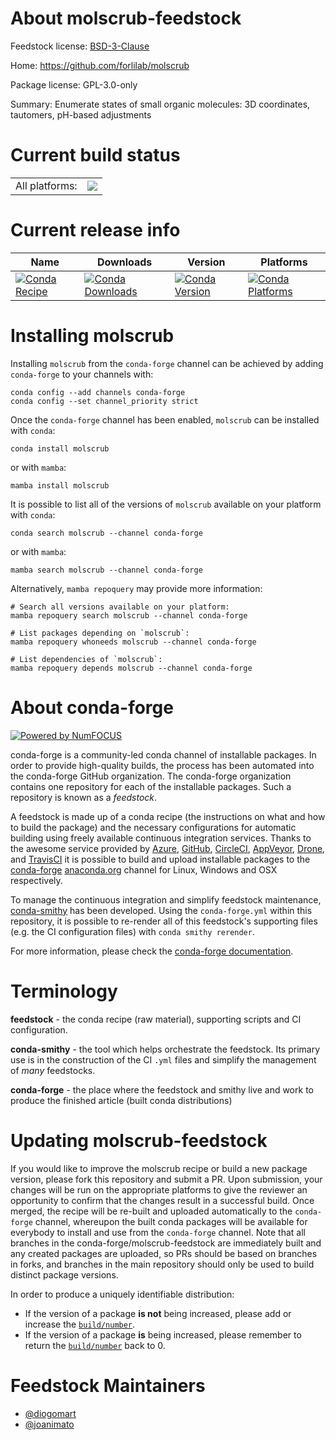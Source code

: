 About molscrub-feedstock
========================

Feedstock license: [BSD-3-Clause](https://github.com/conda-forge/molscrub-feedstock/blob/main/LICENSE.txt)

Home: https://github.com/forlilab/molscrub

Package license: GPL-3.0-only

Summary: Enumerate states of small organic molecules: 3D coordinates, tautomers, pH-based adjustments

Current build status
====================


<table><tr><td>All platforms:</td>
    <td>
      <a href="https://dev.azure.com/conda-forge/feedstock-builds/_build/latest?definitionId=24748&branchName=main">
        <img src="https://dev.azure.com/conda-forge/feedstock-builds/_apis/build/status/molscrub-feedstock?branchName=main">
      </a>
    </td>
  </tr>
</table>

Current release info
====================

| Name | Downloads | Version | Platforms |
| --- | --- | --- | --- |
| [![Conda Recipe](https://img.shields.io/badge/recipe-molscrub-green.svg)](https://anaconda.org/conda-forge/molscrub) | [![Conda Downloads](https://img.shields.io/conda/dn/conda-forge/molscrub.svg)](https://anaconda.org/conda-forge/molscrub) | [![Conda Version](https://img.shields.io/conda/vn/conda-forge/molscrub.svg)](https://anaconda.org/conda-forge/molscrub) | [![Conda Platforms](https://img.shields.io/conda/pn/conda-forge/molscrub.svg)](https://anaconda.org/conda-forge/molscrub) |

Installing molscrub
===================

Installing `molscrub` from the `conda-forge` channel can be achieved by adding `conda-forge` to your channels with:

```
conda config --add channels conda-forge
conda config --set channel_priority strict
```

Once the `conda-forge` channel has been enabled, `molscrub` can be installed with `conda`:

```
conda install molscrub
```

or with `mamba`:

```
mamba install molscrub
```

It is possible to list all of the versions of `molscrub` available on your platform with `conda`:

```
conda search molscrub --channel conda-forge
```

or with `mamba`:

```
mamba search molscrub --channel conda-forge
```

Alternatively, `mamba repoquery` may provide more information:

```
# Search all versions available on your platform:
mamba repoquery search molscrub --channel conda-forge

# List packages depending on `molscrub`:
mamba repoquery whoneeds molscrub --channel conda-forge

# List dependencies of `molscrub`:
mamba repoquery depends molscrub --channel conda-forge
```


About conda-forge
=================

[![Powered by
NumFOCUS](https://img.shields.io/badge/powered%20by-NumFOCUS-orange.svg?style=flat&colorA=E1523D&colorB=007D8A)](https://numfocus.org)

conda-forge is a community-led conda channel of installable packages.
In order to provide high-quality builds, the process has been automated into the
conda-forge GitHub organization. The conda-forge organization contains one repository
for each of the installable packages. Such a repository is known as a *feedstock*.

A feedstock is made up of a conda recipe (the instructions on what and how to build
the package) and the necessary configurations for automatic building using freely
available continuous integration services. Thanks to the awesome service provided by
[Azure](https://azure.microsoft.com/en-us/services/devops/), [GitHub](https://github.com/),
[CircleCI](https://circleci.com/), [AppVeyor](https://www.appveyor.com/),
[Drone](https://cloud.drone.io/welcome), and [TravisCI](https://travis-ci.com/)
it is possible to build and upload installable packages to the
[conda-forge](https://anaconda.org/conda-forge) [anaconda.org](https://anaconda.org/)
channel for Linux, Windows and OSX respectively.

To manage the continuous integration and simplify feedstock maintenance,
[conda-smithy](https://github.com/conda-forge/conda-smithy) has been developed.
Using the ``conda-forge.yml`` within this repository, it is possible to re-render all of
this feedstock's supporting files (e.g. the CI configuration files) with ``conda smithy rerender``.

For more information, please check the [conda-forge documentation](https://conda-forge.org/docs/).

Terminology
===========

**feedstock** - the conda recipe (raw material), supporting scripts and CI configuration.

**conda-smithy** - the tool which helps orchestrate the feedstock.
                   Its primary use is in the construction of the CI ``.yml`` files
                   and simplify the management of *many* feedstocks.

**conda-forge** - the place where the feedstock and smithy live and work to
                  produce the finished article (built conda distributions)


Updating molscrub-feedstock
===========================

If you would like to improve the molscrub recipe or build a new
package version, please fork this repository and submit a PR. Upon submission,
your changes will be run on the appropriate platforms to give the reviewer an
opportunity to confirm that the changes result in a successful build. Once
merged, the recipe will be re-built and uploaded automatically to the
`conda-forge` channel, whereupon the built conda packages will be available for
everybody to install and use from the `conda-forge` channel.
Note that all branches in the conda-forge/molscrub-feedstock are
immediately built and any created packages are uploaded, so PRs should be based
on branches in forks, and branches in the main repository should only be used to
build distinct package versions.

In order to produce a uniquely identifiable distribution:
 * If the version of a package **is not** being increased, please add or increase
   the [``build/number``](https://docs.conda.io/projects/conda-build/en/latest/resources/define-metadata.html#build-number-and-string).
 * If the version of a package **is** being increased, please remember to return
   the [``build/number``](https://docs.conda.io/projects/conda-build/en/latest/resources/define-metadata.html#build-number-and-string)
   back to 0.

Feedstock Maintainers
=====================

* [@diogomart](https://github.com/diogomart/)
* [@joanimato](https://github.com/joanimato/)

